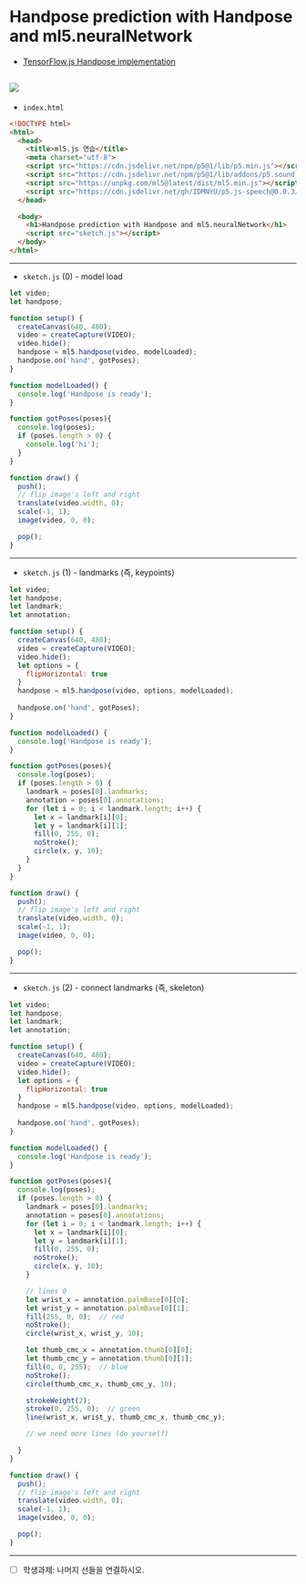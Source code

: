 # Handpose prediction with Handpose and ml5.neuralNetwork
- [TensorFlow.js Handpose implementation](https://github.com/tensorflow/tfjs-models/tree/master/hand-pose-detection)


![](https://camo.githubusercontent.com/b0f077393b25552492ef5dd7cd9fd13f386e8bb480fa4ed94ce42ede812066a1/68747470733a2f2f6d65646961706970652e6465762f696d616765732f6d6f62696c652f68616e645f6c616e646d61726b732e706e67)
---

- `index.html` 

```html
<!DOCTYPE html>
<html>
  <head>
    <title>ml5.js 연습</title>
    <meta charset="utf-8">
    <script src="https://cdn.jsdelivr.net/npm/p5@1/lib/p5.min.js"></script>
    <script src="https://cdn.jsdelivr.net/npm/p5@1/lib/addons/p5.sound.min.js"></script>
    <script src="https://unpkg.com/ml5@latest/dist/ml5.min.js"></script>
    <script src="https://cdn.jsdelivr.net/gh/IDMNYU/p5.js-speech@0.0.3/lib/p5.speech.js"></script>
  </head>

  <body>
    <h1>Handpose prediction with Handpose and ml5.neuralNetwork</h1>
    <script src="sketch.js"></script>
  </body>
</html>
```


---

- `sketch.js` (0) - model load

```javascript
let video;
let handpose;

function setup() {
  createCanvas(640, 480);
  video = createCapture(VIDEO);
  video.hide();
  handpose = ml5.handpose(video, modelLoaded);
  handpose.on('hand', gotPoses);
}

function modelLoaded() {
  console.log('Handpose is ready');
}

function gotPoses(poses){
  console.log(poses);
  if (poses.length > 0) {
    console.log('hi');
  }
}

function draw() {
  push();
  // flip image's left and right
  translate(video.width, 0);
  scale(-1, 1);
  image(video, 0, 0);

  pop();
}
```

---

- `sketch.js` (1) - landmarks (즉, keypoints)

```javascript
let video;
let handpose;
let landmark;
let annotation;

function setup() {
  createCanvas(640, 480);
  video = createCapture(VIDEO);
  video.hide();
  let options = {
    flipHorizontal: true
  }
  handpose = ml5.handpose(video, options, modelLoaded);
  
  handpose.on('hand', gotPoses);
}

function modelLoaded() {
  console.log('Handpose is ready');
}

function gotPoses(poses){
  console.log(poses);
  if (poses.length > 0) {
    landmark = poses[0].landmarks;
    annotation = poses[0].annotations;
    for (let i = 0; i < landmark.length; i++) {
      let x = landmark[i][0];
      let y = landmark[i][1];
      fill(0, 255, 0);
      noStroke();
      circle(x, y, 10);
    }
  }
}

function draw() {
  push();
  // flip image's left and right
  translate(video.width, 0);
  scale(-1, 1);
  image(video, 0, 0);

  pop();
}
```

---

- `sketch.js` (2) - connect landmarks (즉, skeleton)

```javascript
let video;
let handpose;
let landmark;
let annotation;

function setup() {
  createCanvas(640, 480);
  video = createCapture(VIDEO);
  video.hide();
  let options = {
    flipHorizontal: true
  }
  handpose = ml5.handpose(video, options, modelLoaded);
  
  handpose.on('hand', gotPoses);
}

function modelLoaded() {
  console.log('Handpose is ready');
}

function gotPoses(poses){
  console.log(poses);
  if (poses.length > 0) {
    landmark = poses[0].landmarks;
    annotation = poses[0].annotations;
    for (let i = 0; i < landmark.length; i++) {
      let x = landmark[i][0];
      let y = landmark[i][1];
      fill(0, 255, 0);
      noStroke();
      circle(x, y, 10);
    }

    // lines 0
    let wrist_x = annotation.palmBase[0][0];
    let wrist_y = annotation.palmBase[0][1];
    fill(255, 0, 0);  // red
    noStroke();
    circle(wrist_x, wrist_y, 10);

    let thumb_cmc_x = annotation.thumb[0][0];
    let thumb_cmc_y = annotation.thumb[0][1];
    fill(0, 0, 255);  // blue
    noStroke();
    circle(thumb_cmc_x, thumb_cmc_y, 10);

    strokeWeight(2);
    stroke(0, 255, 0);  // green
    line(wrist_x, wrist_y, thumb_cmc_x, thumb_cmc_y);

    // we need more lines (do yourself)

  }
}

function draw() {
  push();
  // flip image's left and right
  translate(video.width, 0);
  scale(-1, 1);
  image(video, 0, 0);

  pop();
}
```

---

- [ ] 학생과제: 나머지 선들을 연결하시오.







